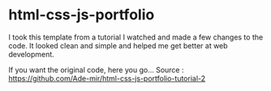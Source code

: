 # html-css-js-portfolio

I took this template from a tutorial I watched and made a few changes to the code.
It looked clean and simple and helped me get better at web development.

If you want the original code, here you go...
Source : https://github.com/Ade-mir/html-css-js-portfolio-tutorial-2